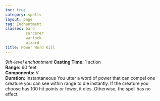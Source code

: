 ```yaml
---
toc: true
category: spells
layout: page
tag: Enchantment
classes: bard
         sorcerer
         warlock
         wizard
title: Power Word Kill 
---
```

_9th-level enchantment_ 
**Casting Time:** 1 action    
**Range:** 60 feet    
**Components:** V    
**Duration:** Instantaneous 
You utter a word of power that can compel one creature you can see within range to die instantly. If the creature you choose has 100 hit points or fewer, it dies. Otherwise, the spell has no effect.